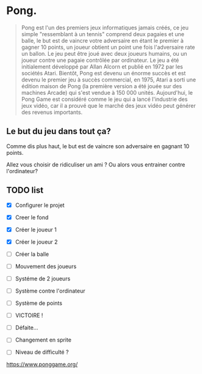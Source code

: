 # Pong.


> Pong est l'un des premiers jeux informatiques jamais créés, ce jeu simple "ressemblant à un tennis" comprend deux pagaies et une balle, le but est de vaincre votre adversaire en étant le premier à gagner 10 points, un joueur obtient un point une fois l'adversaire rate un ballon. Le jeu peut être joué avec deux joueurs humains, ou un joueur contre une pagaie contrôlée par ordinateur. Le jeu a été initialement développé par Allan Alcorn et publié en 1972 par les sociétés Atari. Bientôt, Pong est devenu un énorme succès et est devenu le premier jeu à succès commercial, en 1975, Atari a sorti une édition maison de Pong (la première version a été jouée sur des machines Arcade) qui s'est vendue à 150 000 unités. Aujourd'hui, le Pong Game est considéré comme le jeu qui a lancé l'industrie des jeux vidéo, car il a prouvé que le marché des jeux vidéo peut générer des revenus importants.
> 

## Le but du jeu dans tout ça?

Comme dis plus haut, le but est de vaincre son adversaire en gagnant 10 points.

Allez vous choisir de ridiculiser un ami ? Ou alors vous entrainer contre l'ordinateur?

## TODO list

- [x] Configurer le projet
- [x] Creer le fond 
- [x] Créer le joueur 1
- [x] Créer le joueur 2
- [ ] Créer la balle
- [ ] Mouvement des joueurs
- [ ] Systéme de 2 joueurs
- [ ] Système contre l'ordinateur
- [ ] Système de points
- [ ] VICTOIRE ! 
- [ ] Défaite...
- [ ] Changement en sprite
- [ ] Niveau de difficulté ?



https://www.ponggame.org/
